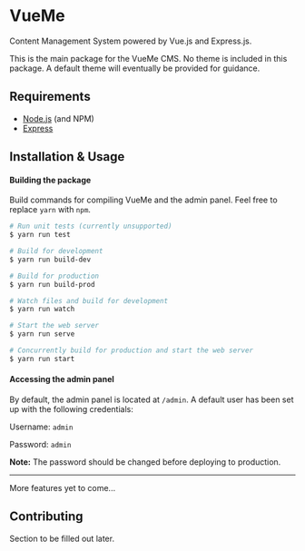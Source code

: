 # VueMe

Content Management System powered by Vue.js and Express.js.

This is the main package for the VueMe CMS. No theme is included in this package. A default theme will eventually be provided for guidance.

## Requirements

* [Node.js](https://nodejs.org/en/) (and NPM)
* [Express](https://expressjs.com)

## Installation & Usage

#### Building the package

Build commands for compiling VueMe and the admin panel. Feel free to replace `yarn` with `npm`.

```bash
# Run unit tests (currently unsupported)
$ yarn run test

# Build for development
$ yarn run build-dev

# Build for production
$ yarn run build-prod

# Watch files and build for development
$ yarn run watch

# Start the web server
$ yarn run serve

# Concurrently build for production and start the web server
$ yarn run start
```

#### Accessing the admin panel

By default, the admin panel is located at `/admin`. A default user has been set up with the following credentials:

Username: `admin`

Password: `admin`

**Note:** The password should be changed before deploying to production.

---

More features yet to come...

## Contributing

Section to be filled out later.